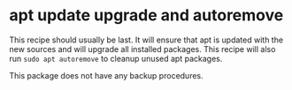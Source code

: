 # apt update upgrade and autoremove
This recipe should usually be last. It will ensure that apt is updated with 
the new sources and will upgrade all installed packages. This recipe will also
run `sudo apt autoremove` to cleanup unused apt packages.

This package does not have any backup procedures.